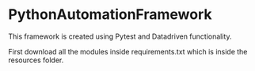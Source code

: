 # PythonAutomationFramework
This framework is created using Pytest and Datadriven functionality.

First download all the modules inside requirements.txt which is inside the resources folder.

